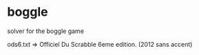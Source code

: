 # boggle
solver for the boggle game

ods6.txt => Officiel Du Scrabble 6eme edition. (2012 sans accent)